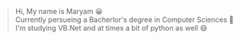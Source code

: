 > Hi, My name is Maryam :grinning:  
> Currently persueing a Bacherlor's degree in Computer Sciences  🥕  
> I'm studying VB.Net and at times a bit of python as well  😄
